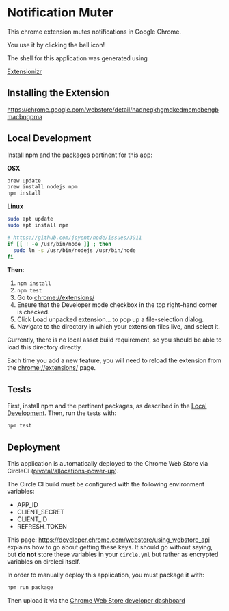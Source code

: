 # Notification Muter

This chrome extension mutes notifications in Google Chrome. 

You use it by clicking the bell icon!

The shell for this application was generated using

[Extensionizr](http://extensionizr.com)

## Installing the Extension

https://chrome.google.com/webstore/detail/nadnegkhgmdkedmcmobengbmacbngpma

## Local Development

Install npm and the packages pertinent for this app:

__OSX__

```bash
brew update
brew install nodejs npm
npm install
```

__Linux__

``` bash
sudo apt update
sudo apt install npm

# https://github.com/joyent/node/issues/3911
if [[ ! -e /usr/bin/node ]] ; then
  sudo ln -s /usr/bin/nodejs /usr/bin/node
fi
```


__Then:__

1. `npm install`
1. `npm test`
1. Go to [chrome://extensions/](chrome://extensions/)
1. Ensure that the Developer mode checkbox in the top right-hand corner is checked.
1. Click Load unpacked extension… to pop up a file-selection dialog.
1. Navigate to the directory in which your extension files live, and select it.

Currently, there is no local asset build requirement, so you should be able to load this directory directly.

Each time you add a new feature, you will need to reload the extension from the [chrome://extensions/](chrome://extensions/) page.

## Tests

First, install npm and the pertinent packages, as described in the [Local Development](#local-development). Then, run the tests with:

```bash
npm test
```

## Deployment

This application is automatically deployed to the Chrome Web Store via CircleCI ([pivotal/allocations-power-up](https://circleci.com/gh/mikfreedman/notification-muter)).

The Circle CI build must be configured with the following environment variables:

* APP_ID
* CLIENT_SECRET
* CLIENT_ID
* REFRESH_TOKEN

This page: https://developer.chrome.com/webstore/using_webstore_api explains how to go about getting these keys. It should go without saying, but **do not** store these variables in your `circle.yml` but rather as encrypted variables on circleci itself.

In order to manually deploy this application, you must package it with:

```bash
npm run package
```
Then upload it via the [Chrome Web Store developer dashboard](https://chrome.google.com/webstore/developer/dashboard)
